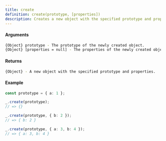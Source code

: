 ```yaml
---
title: create
definition: create(prototype, [properties])
description: Creates a new object with the specified prototype and properties. If the properties argument is not provided, an empty object with the given prototype is created.
---
```



#### Arguments


```bash
{Object} prototype - The prototype of the newly created object.
{Object} [properties = null] - The properties of the newly created object.
```


#### Returns


```bash
{Object} - A new object with the specified prototype and properties.
```


#### Example


```ts
const prototype = { a: 1 };

_.create(prototype);
// => {}

_.create(prototype, { b: 2 });
// => { b: 2 }

_.create(prototype, { a: 3, b: 4 });
// => { a: 3, b: 4 }
```